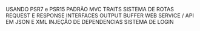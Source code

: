 USANDO PSR7 e PSR15
PADRÃO MVC
TRAITS
SISTEMA DE ROTAS
REQUEST E RESPONSE
INTERFACES
OUTPUT BUFFER
WEB SERVICE / API EM JSON E XML
INJEÇÃO DE DEPENDENCIAS
SISTEMA DE LOGIN